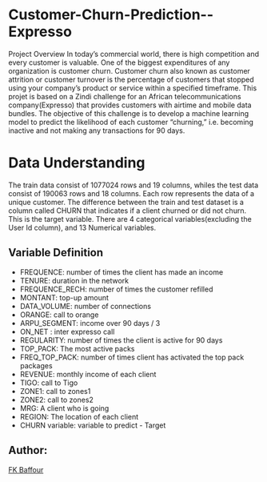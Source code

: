 # Customer-Churn-Prediction--Expresso

Project Overview
In today’s commercial world, there is high competition and every customer is valuable. One of the biggest expenditures of any organization is customer churn. Customer churn also known as customer attrition or customer turnover is the percentage of customers that stopped using your company’s product or service within a specified timeframe. This projet is based on a Zindi challenge for an African telecommunications company(Expresso) that provides customers with airtime and mobile data bundles. The objective of this challenge is to develop a machine learning model to predict the likelihood of each customer “churning,” i.e. becoming inactive and not making any transactions for 90 days.

# Data Understanding
The train data consist of 1077024 rows and 19 columns, whiles the test data consist of 190063 rows and 18 columns. Each row represents the data of a unique customer. The difference between the train and test dataset is a column called CHURN that indicates if a client churned or did not churn. This is the target variable. There are 4 categorical variables(excluding the User Id column), and 13 Numerical variables.

## Variable Definition
- FREQUENCE: number of times the client has made an income
- TENURE: duration in the network
- FREQUENCE_RECH: number of times the customer refilled
- MONTANT: top-up amount
- DATA_VOLUME: number of connections
- ORANGE: call to orange
- ARPU_SEGMENT: income over 90 days / 3
- ON_NET : inter expresso call
- REGULARITY: number of times the client is active for 90 days
- TOP_PACK:	The most active packs
- FREQ_TOP_PACK: number of times client has activated the top pack packages
- REVENUE: monthly income of each client
- TIGO:	call to Tigo
- ZONE1: call to zones1
- ZONE2:	call to zones2
- MRG:	A client who is going
- REGION: The location of each client
- CHURN	variable: variable to predict - Target
    
## Author:
[FK Baffour](https://www.linkedin.com/in/frank-kyei-baffour-403b60100/)
